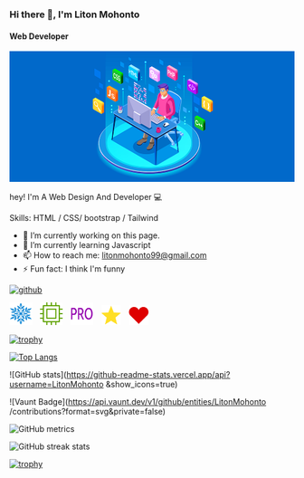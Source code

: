 ### Hi there 👋, I'm Liton Mohonto
#### Web Developer 
![Web Developer ](https://github.com/LitonMohanto/LitonMohanto/blob/main/1568269979996.png)

hey! I'm A Web Design And Developer 💻

Skills:  HTML / CSS/ bootstrap / Tailwind 

- 🔭 I’m currently working on this page. 
- 🌱 I’m currently learning Javascript  
- 📫 How to reach me: litonmohonto99@gmail.com 
- ⚡ Fun fact: I think I'm funny 


[<img src='https://cdn.jsdelivr.net/npm/simple-icons@3.0.1/icons/github.svg' alt='github' height='40'>](https://github.com/LitonMohonto )  

<a href='https://archiveprogram.github.com/'><img src='https://raw.githubusercontent.com/acervenky/animated-github-badges/master/assets/acbadge.gif' width='40' height='40'></a> <a href='https://docs.github.com/en/developers'><img src='https://raw.githubusercontent.com/acervenky/animated-github-badges/master/assets/devbadge.gif' width='40' height='40'></a> <a href='https://github.com/pricing'><img src='https://raw.githubusercontent.com/acervenky/animated-github-badges/master/assets/pro.gif' width='40' height='40'></a> <a href='https://stars.github.com/'><img src='https://raw.githubusercontent.com/acervenky/animated-github-badges/master/assets/starbadge.gif' width='35' height='35'></a> <a href='https://docs.github.com/en/github/supporting-the-open-source-community-with-github-sponsors'><img src='https://raw.githubusercontent.com/acervenky/animated-github-badges/master/assets/sponsorbadge.gif' width='35' height='35'></a> 

[![trophy](https://github-profile-trophy.vercel.app/?username=LitonMohonto )](https://github.com/ryo-ma/github-profile-trophy)

[![Top Langs](https://github-readme-stats.vercel.app/api/top-langs/?username=LitonMohonto )](https://github.com/anuraghazra/github-readme-stats)

![GitHub stats](https://github-readme-stats.vercel.app/api?username=LitonMohonto &show_icons=true)  

![Vaunt Badge](https://api.vaunt.dev/v1/github/entities/LitonMohonto /contributions?format=svg&private=false)  

![GitHub metrics](https://metrics.lecoq.io/LitonMohonto )  

![GitHub streak stats](https://streak-stats.demolab.com/?user=LitonMohonto )  


[![trophy](https://github-profile-trophy.vercel.app/?username=ryo-ma&theme=onedark)](https://github.com/ryo-ma/github-profile-trophy)
